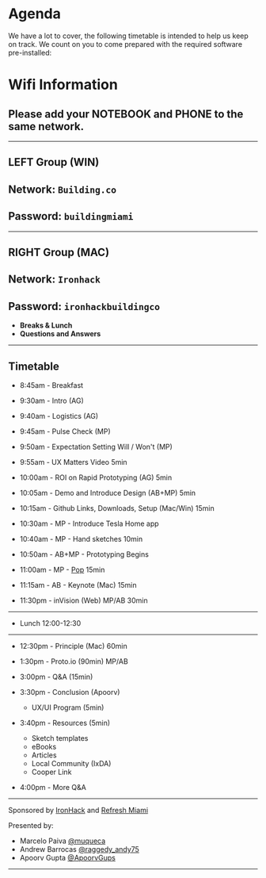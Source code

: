 # Agenda
We have a lot to cover, the following timetable is intended to help us keep on track. We count on you to come prepared with the required software pre-installed:


# Wifi Information


## Please add your NOTEBOOK and PHONE to the same network.

---

## LEFT Group (WIN) 
## Network: `Building.co` 
## Password: `buildingmiami`

---

## RIGHT Group (MAC) 
## Network: `Ironhack` 
## Password: `ironhackbuildingco`




  
- **Breaks & Lunch**
- **Questions and Answers**

---

## Timetable

- 8:45am - Breakfast

- 9:30am - Intro (AG)

- 9:40am - Logistics (AG)

- 9:45am - Pulse Check (MP)

- 9:50am - Expectation Setting Will / Won't (MP)

- 9:55am - UX Matters Video 5min

- 10:00am - ROI on Rapid Prototyping (AG) 5min

- 10:05am - Demo and Introduce Design (AB+MP) 5min

- 10:15am - Github Links, Downloads, Setup (Mac/Win) 15min

- 10:30am - MP - Introduce Tesla Home app

- 10:40am - MP - Hand sketches 10min

- 10:50am - AB+MP - Prototyping Begins

- 11:00am - MP - [Pop](https://popapp.in/) 15min

- 11:15am - AB - Keynote (Mac) 15min

- 11:30pm - inVision (Web) MP/AB 30min

---
- Lunch 12:00-12:30

---

- 12:30pm - Principle (Mac) 60min

- 1:30pm - Proto.io (90min) MP/AB

- 3:00pm - Q&A (15min)

- 3:30pm - Conclusion (Apoorv)
  - UX/UI Program (5min)

- 3:40pm - Resources (5min)
  - Sketch templates
  - eBooks
  - Articles
  - Local Community (IxDA)
  - Cooper Link

- 4:00pm - More Q&A

---

Sponsored by [IronHack](https://twitter.com/ironhack) and [Refresh Miami](https://twitter.com/refreshmiami/)

Presented by:

- Marcelo Paiva [@muqueca](https://twitter.com/muqueca)
- Andrew Barrocas [@raggedy_andy75](https://twitter.com/raggedy_andy75)
- Apoorv Gupta [@ApoorvGups](https://twitter.com/ApoorvGups)

---
